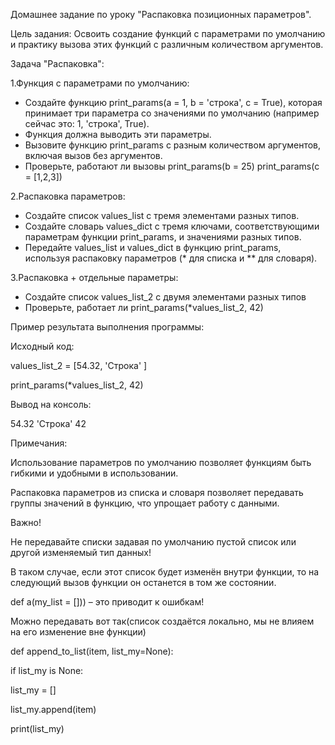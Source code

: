 Домашнее задание по уроку "Распаковка позиционных параметров".

Цель задания: Освоить создание функций с параметрами по умолчанию и практику вызова этих функций с различным количеством аргументов.

Задача "Распаковка":

1.Функция с параметрами по умолчанию:
  - Создайте функцию print_params(a = 1, b = 'строка', c = True), которая принимает три параметра со значениями по умолчанию (например сейчас это: 1, 'строка', True).
  - Функция должна выводить эти параметры.
  - Вызовите функцию print_params с разным количеством аргументов, включая вызов без аргументов.
  - Проверьте, работают ли вызовы print_params(b = 25) print_params(c = [1,2,3])

2.Распаковка параметров:
  - Создайте список values_list с тремя элементами разных типов.
  - Создайте словарь values_dict с тремя ключами, соответствующими параметрам функции print_params, и значениями разных типов.
  - Передайте values_list и values_dict в функцию print_params, используя распаковку параметров (* для списка и ** для словаря).

3.Распаковка + отдельные параметры:
  - Создайте список values_list_2 с двумя элементами разных типов
  - Проверьте, работает ли print_params(*values_list_2, 42)

Пример результата выполнения программы:

Исходный код:

values_list_2 = [54.32, 'Строка' ]

print_params(*values_list_2, 42)

Вывод на консоль:

54.32 'Строка' 42

Примечания:

Использование параметров по умолчанию позволяет функциям быть гибкими и удобными в использовании.

Распаковка параметров из списка и словаря позволяет передавать группы значений в функцию, что упрощает работу с данными.

Важно!

Не передавайте списки задавая по умолчанию пустой список или другой изменяемый тип данных!

В таком случае, если этот список будет изменён внутри функции, то на следующий вызов функции он останется в том же состоянии.

def a(my_list = [])) – это приводит к ошибкам!

Можно передавать вот так(список создаётся локально, мы не влияем на его изменение вне функции)

def append_to_list(item, list_my=None):

  if list_my is None:
  
   list_my = []
   
  list_my.append(item)
  
print(list_my)
